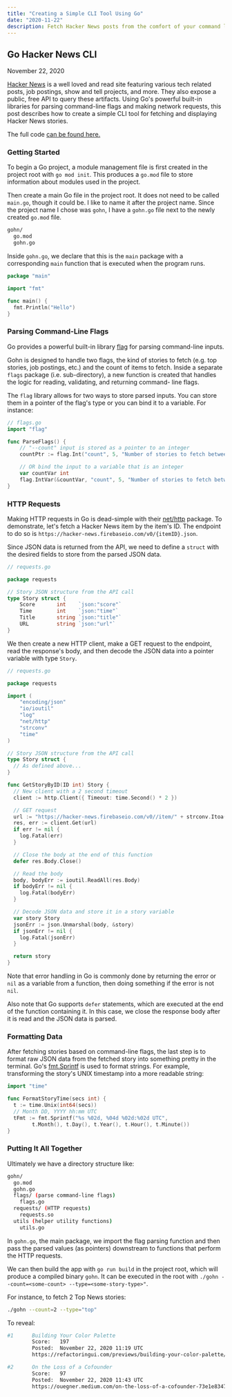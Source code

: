 ```yaml
---
title: "Creating a Simple CLI Tool Using Go"
date: "2020-11-22"
description: Fetch Hacker News posts from the comfort of your command line using Go.
---
```


## Go Hacker News CLI

<time datetime="2020-11-22">November 22, 2020</time>

[Hacker News](https://news.ycombinator.com/) is a well loved and read site
featuring various tech related posts, job postings, show and tell projects, and
more. They also expose a public, free API to query these artifacts. Using Go's
powerful built-in libraries for parsing command-line flags and making network
requests, this post describes how to create a simple CLI tool for fetching and
displaying Hacker News stories.

The full code [can be found here.](https://github.com/neil-berg/gohn)

### Getting Started

To begin a Go project, a module management file is first created in the project
root with `go mod init`. This produces a `go.mod` file to store information about
modules used in the project.

Then create a main Go file in the project root. It does not need to be called
`main.go`, though it could be. I like to name it after the project name. Since
the project name I chose was `gohn`, I have a `gohn.go` file next to the newly
created `go.mod` file.

```bash
gohn/
  go.mod
  gohn.go
```

Inside `gohn.go`, we declare that this is the `main` package with a corresponding
`main` function that is executed when the program runs.

```go
package "main"

import "fmt"

func main() {
  fmt.Println("Hello")
}
```

### Parsing Command-Line Flags

Go provides a powerful built-in library [flag](https://golang.org/pkg/flag/) for
parsing command-line inputs.

Gohn is designed to handle two flags, the kind of
stories to fetch (e.g. top stories, job postings, etc.) and the count of items
to fetch. Inside a separate `flags` package (i.e. sub-directory), a new function
is created that handles the logic for reading, validating, and returning command-
line flags.

The `flag` library allows for two ways to store parsed inputs. You can store them
in a pointer of the flag's type or you can bind it to a variable. For instance:

```go
// flags.go
import "flag"

func ParseFlags() {
    // "--count" input is stored as a pointer to an integer
    countPtr := flag.Int("count", 5, "Number of stories to fetch between 1 and 10")

    // OR bind the input to a variable that is an integer
    var countVar int
    flag.IntVar(&countVar, "count", 5, "Number of stories to fetch between 1 and 10")
}
```

### HTTP Requests

Making HTTP requests in Go is dead-simple with their [net/http](https://golang.org/pkg/net/http/)
package. To demonstrate, let's fetch a Hacker News item by the item's ID. The
endpoint to do so is `https://hacker-news.firebaseio.com/v0/{itemID}.json`.

Since JSON data is returned from the API, we need to define a `struct` with the
desired fields to store from the parsed JSON data.

```go
// requests.go

package requests

// Story JSON structure from the API call
type Story struct {
	Score       int    `json:"score"`
	Time        int    `json:"time"`
	Title       string `json:"title"`
	URL         string `json:"url"`
}
```

We then create a new HTTP client, make a GET request to the endpoint, read the
response's body, and then decode the JSON data into a pointer variable with type
`Story`.

```go
// requests.go

package requests

import (
	"encoding/json"
	"io/ioutil"
	"log"
	"net/http"
	"strconv"
	"time"
)

// Story JSON structure from the API call
type Story struct {
  // As defined above...
}

func GetStoryByID(ID int) Story {
  // New client with a 2 second timeout
  client := http.Client({ Timeout: time.Second() * 2 })

  // GET request
  url := "https://hacker-news.firebaseio.com/v0//item/" + strconv.Itoa(ID) + ".json"
  res, err := client.Get(url)
  if err != nil {
    log.Fatal(err)
  }

  // Close the body at the end of this function
  defer res.Body.Close()

  // Read the body
  body, bodyErr := ioutil.ReadAll(res.Body)
  if bodyErr != nil {
    log.Fatal(bodyErr)
  }

  // Decode JSON data and store it in a story variable
  var story Story
  jsonErr := json.Unmarshal(body, &story)
  if jsonErr != nil {
    log.Fatal(jsonErr)
  }

  return story
}


```

Note that error handling in Go is commonly done by returning the error or `nil`
as a variable from a function, then doing something if the error is not `nil`.

Also note that Go supports `defer` statements, which are executed at the end of
the function containing it. In this case, we close the response body after it is
read and the JSON data is parsed.

### Formatting Data

After fetching stories based on command-line flags, the last step is to format
raw JSON data from the fetched story into something pretty in the terminal.
Go's [fmt.Sprintf](https://golang.org/pkg/fmt/#Sprintf) is used to format strings.
For example, transforming the story's UNIX timestamp into a more readable string:

```go
import "time"

func FormatStoryTime(secs int) {
  t := time.Unix(int64(secs))
  // Month DD, YYYY hh:mm UTC
  tFmt := fmt.Sprintf("%s %02d, %04d %02d:%02d UTC",
		t.Month(), t.Day(), t.Year(), t.Hour(), t.Minute())
}
```

### Putting It All Together

Ultimately we have a directory structure like:

```bash
gohn/
  go.mod
  gohn.go
  flags/ (parse command-line flags)
    flags.go
  requests/ (HTTP requests)
    requests.so
  utils (helper utility functions)
    utils.go
```

In `gohn.go`, the main package, we import the flag parsing function and then
pass the parsed values (as pointers) downstream to functions that perform the
HTTP requests.

We can then build the app with `go run build` in the project root, which will
produce a compiled binary `gohn`. It can be executed in the root with
`./gohn --count=<some-count> --type=<some-story-type>"`.

For instance, to fetch 2 Top News stories:

```bash
./gohn --count=2 --type="top"
```

To reveal:

```bash
#1      Building Your Color Palette
        Score:   197
        Posted:  November 22, 2020 11:19 UTC
        https://refactoringui.com/previews/building-your-color-palette/

#2      On the Loss of a Cofounder
        Score:   97
        Posted:  November 22, 2020 11:43 UTC
        https://ouegner.medium.com/on-the-loss-of-a-cofounder-73e1e8347b00
```
